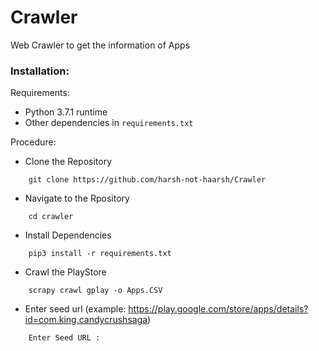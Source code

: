 # Crawler
Web Crawler to get the information of Apps

### Installation:
Requirements:
- Python 3.7.1 runtime
- Other dependencies in `requirements.txt`

Procedure:
- Clone the Repository
```
    git clone https://github.com/harsh-not-haarsh/Crawler
```
- Navigate to the Rpository
```
    cd crawler
```
- Install Dependencies
```
    pip3 install -r requirements.txt
```
- Crawl the PlayStore
```
    scrapy crawl gplay -o Apps.CSV
```

- Enter seed url (example: https://play.google.com/store/apps/details?id=com.king.candycrushsaga)
```
    Enter Seed URL : 
```
